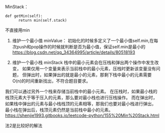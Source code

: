 MinStack：
```
def getMin(self):
      return min(self.stack)
```
不直接用min

1. 维护一个最小值 minValue：
初始化的时候多定义了一个最小值self.min,在每次push和pop操作的时候就判断是否为最小值，保证self.min是最小的
https://blog.csdn.net/qq_34364995/article/details/80518193

2. 维护一个最小栈 minStack
栈中的最小元素会在压栈和弹出两个操作中发生改变，
如果仅用一个变量来表示当前栈中的最小元素，压栈时更新该变量没有问题，
但弹出时，如果弹出的就是最小的元素，那剩下栈中最小的元素需要O(n)的时间重新找出，不符合题目要求。

我们可以通过另外一个栈来存储当前栈中的最小元素。
在压栈时，如果最小栈的栈顶元素大于等于压入的元素，那么要对最小栈也进行压栈操作。
而在弹出时，如果栈中弹出的元素与最小栈栈顶的元素相等，那我们也要对最小栈进行弹出，
最小栈在弹出后，栈顶元素仍然是当前栈中最小的元素。
https://shenjie1993.gitbooks.io/leetcode-python/155%20Min%20Stack.html

法2是比较好的解法
